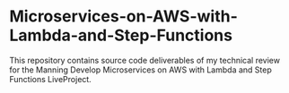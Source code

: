 # Microservices-on-AWS-with-Lambda-and-Step-Functions
This repository contains source code deliverables of my technical review for the Manning Develop Microservices on AWS with Lambda and Step Functions LiveProject.
